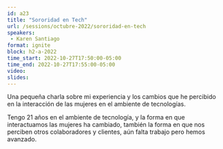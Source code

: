 ```yaml
---
id: a23
title: "Sororidad en Tech"
url: /sessions/octubre-2022/sororidad-en-tech
speakers:
 - Karen Santiago
format: ignite
block: h2-a-2022
time_start: 2022-10-27T17:50:00-05:00
time_end: 2022-10-27T17:55:00-05:00
video:
slides:
---
```


Una pequeña charla sobre mi experiencia y los cambios que he percibido en la interacción de las mujeres en el ambiente de tecnologías.

Tengo 21 años en el ambiente de tecnología, y la forma en que interactuamos las mujeres ha cambiado, también la forma en que nos perciben otros colaboradores y clientes, aún falta trabajo pero hemos avanzado.